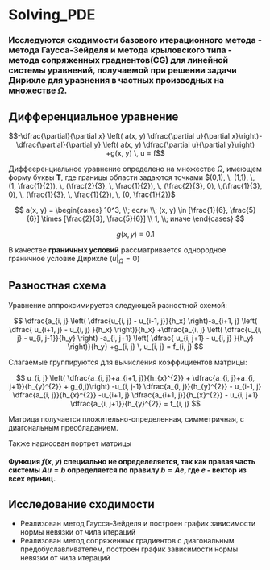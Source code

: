 # Solving_PDE
### Исследуются сходимости базового итерационного метода - метода Гаусса-Зейделя и метода крыловского типа - метода сопряженных градиентов(CG) для линейной системы уравнений, получаемой при решении задачи Дирихле для уравнения в частных производных на множестве $\Omega$.


## Дифференциальное уравнение

$$-\dfrac{\partial}{\partial x} \left( a(x, y) \dfrac{\partial u}{\partial x}\right)-\dfrac{\partial}{\partial y} \left( a(x, y) \dfrac{\partial u}{\partial y}\right)
+g(x, y) \, u = f$$

Диффееренциальное уравнение определено на множестве $\Omega$, имеющем форму буквы **Т**, где границы области задаются точками $(0,1), \, (1,1), \, (1, \frac{1}{2}), \, (\frac{2}{3}, \, \frac{1}{2}), \, (\frac{2}{3}, 0), \,(\frac{1}{3}, 0), \, (\frac{1}{3}, \, \frac{1}{2}), \, (0, \frac{1}{2})$

$$
a(x, y) =
\begin{cases}
10^3, \\; если \\; (x, y) \in [\frac{1}{6}, \frac{5}{6}] \times [\frac{2}{3}, \frac{5}{6}] \\
1, \\; иначе
\end{cases}
$$

$$
g(x, y) \equiv 0.1
$$

В качестве **граничных условий** рассматривается однородное граничное условие Дирихле ($u \vert_{\Omega} = 0$)

## Разностная схема
Уравнение аппроксимируется следующей разностной схемой:

$$
\dfrac{a_{i, j} \left( \dfrac{u_{i, j} - u_{i-1, j}}{h_x} \right)-a_{i+1, j}  \left( \dfrac{ u_{i+1, j} - u_{i, j} }{h_x}   \right)}{h_x}
+\dfrac{a_{i, j} \left( \dfrac{u_{i, j} - u_{i, j-1}}{h_y} \right)
-a_{i, j+1}  \left( \dfrac{ u_{i, j+1} - u_{i, j} }{h_y}   \right)}{h_y}
+g_{i, j} \, u_{i, j} = f_{i, j}
$$

Слагаемые группируются для вычисления коэффициентов матрицы:

$$
u_{i, j} \left( \dfrac{a_{i, j}+a_{i+1, j}}{h_{x}^{2}} + \dfrac{a_{i, j}+a_{i, j+1}}{h_{y}^{2}} + g_{i,j}\right)
-u_{i, j-1} \dfrac{a_{i, j}}{h_{y}^{2}} - u_{i-1, j} \dfrac{a_{i, j}}{h_{x}^{2}}
-u_{i+1, j} \dfrac{a_{i+1, j}}{h_{x}^{2}} - u_{i, j+1} \dfrac{a_{i, j+1}}{h_{y}^{2}} = f_{i, j}
$$

Матрица получается пложительно-определенная, симметричная, с диагональным преобладанием.

Также нарисован портрет матрицы

#### Функция $f(x, y)$ специально не определеляется, так как правая часть системы $Au=b$ определяется по правилу $b=Ae$, где $e$ - вектор из всех единиц.

## Исследование сходимости

- Реализован метод Гаусса-Зейделя и построен график зависимости нормы невязки от чила итераций
- Реализован метод сопряженных градиентов с диагональным предобуславливателем, построен график зависимости нормы невязки от чила итераций
